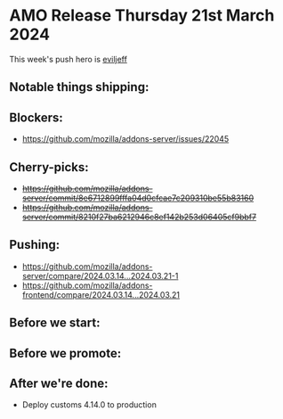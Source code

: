 # AMO Release Thursday 21st March 2024

This week's push hero is [eviljeff](https://github.com/eviljeff)

## Notable things shipping:

## Blockers:
- https://github.com/mozilla/addons-server/issues/22045

## Cherry-picks:
- ~~https://github.com/mozilla/addons-server/commit/8e6712899fffa04d0cfcae7c209310be55b83160~~
- ~~https://github.com/mozilla/addons-server/commit/8210f27ba6212946c8ef142b253d06405cf9bbf7~~

## Pushing:

- https://github.com/mozilla/addons-server/compare/2024.03.14...2024.03.21-1
- https://github.com/mozilla/addons-frontend/compare/2024.03.14...2024.03.21

## Before we start:

## Before we promote:

## After we're done:
- Deploy customs 4.14.0 to production 
